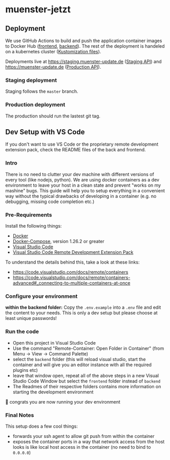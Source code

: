 # muenster-jetzt

## Deployment

We use GitHub Actions to build and push the application container images to Docker Hub ([frontend](https://hub.docker.com/r/codeformuenster/muenster-jetzt-frontend), [backend](https://hub.docker.com/r/codeformuenster/muenster-jetzt-api)). The rest of the deployment is handeled on a kubernetes cluster ([Kustomization files](./deployment/)).

Deployments live at https://staging.muenster-update.de ([Staging API](https://api.staging.muenster-update.de/)) and https://muenster-update.de ([Production API](https://api.muenster-update.de/)).

### Staging deployment

Staging follows the `master` branch.

### Production deployment

The production should run the lastest git tag.

## Dev Setup with VS Code

If you don't want to use VS Code or the proprietary remote development extension pack, check the README files of the back and frontend.

### Intro

There is no need to clutter your dev machine with different versions of every tool (like nodejs, python).
We are using docker containers as a dev environment to leave your host in a clean state and prevent "works on my mashine" bugs.
This guide will help you to setup everything in a convenient way without the typical drawbacks of developing in a container (e.g. no debugging, missing code completion etc.)

### Pre-Requirements

Install the following things:

* [Docker](https://www.docker.com/)
* [Docker-Compose](https://docs.docker.com/compose/), version 1.26.2 or greater
* [Visual Studio Code](https://code.visualstudio.com/)
* [Visual Studio Code Remote Development Extension Pack](https://marketplace.visualstudio.com/items?itemName=ms-vscode-remote.vscode-remote-extensionpack)

To understand the details behind this, take a look at these links:

* <https://code.visualstudio.com/docs/remote/containers>
* <https://code.visualstudio.com/docs/remote/containers-advanced#_connecting-to-multiple-containers-at-once>

### Configure your environment

**within the backend folder:** Copy the `.env.example` into a `.env` file and edit the content to your needs. This is only a dev setup but please choose at least unique passwords!

### Run the code

* Open this project in Visual Studio Code
* Use the command "Remote-Container: Open Folder in Container" (from Menu -> View -> Command Palette)
* select the `backend` folder (this will reload visual studio, start the container and will give you an editor instance with all the required plugins etc)
* leave that window open, repeat all of the above steps in a new Visual Studio Code Window but select the `frontend` folder instead of `backend`
* The Readmes of their respective folders contains more information on starting the development environment

🎉 congrats you are now running your dev environment

### Final Notes

This setup does a few cool things:

* forwards your ssh agent to allow git push from within the container
* exposes the container ports in a way that network access from the host looks is like local host access in the container (no need to bind to `0.0.0.0`)

[workflow 'Build and deploy']: .github/workflows/build-and-deploy.yaml
